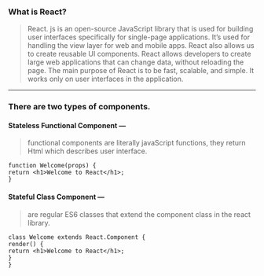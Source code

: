 ### What is React?
> React. js is an open-source JavaScript library that is used for building user interfaces specifically for single-page applications. 
It’s used for handling the view layer for web and mobile apps. React also allows us to create reusable UI components. React allows
developers to create large web applications that can change data, without reloading the page. The main purpose of React is to be fast,
scalable, and simple. It works only on user interfaces in the application.
---
### There are two types of components.

#### Stateless Functional Component — 
> functional components are literally javaScript functions, they return Html which describes user interface.
```
function Welcome(props) {
return <h1>Welcome to React</h1>;
}
```
#### Stateful Class Component — 
> are regular ES6 classes that extend the component class in the react library.
```
class Welcome extends React.Component {
render() {
return <h1>Welcome to React</h1>;
}
}
```
